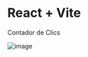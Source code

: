 # React + Vite

Contador de Clics

![image](https://github.com/SandyAstorga/Curso_React/assets/99463040/4ca39900-fbd7-4aa2-beb1-05c802ddad9d)
